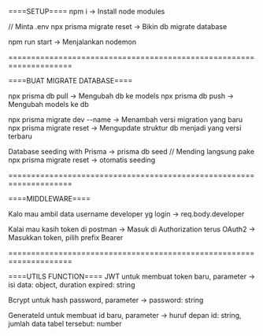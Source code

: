 ====SETUP====
npm i -> Install node modules

// Minta .env
npx prisma migrate reset -> Bikin db migrate database

npm run start -> Menjalankan nodemon

====================================================================

====BUAT MIGRATE DATABASE====

npx prisma db pull -> Mengubah db ke models
npx prisma db push -> Mengubah models ke db

npx prisma migrate dev --name <nama sesuai perubahan> -> Menambah versi migration yang baru
npx prisma migrate reset -> Mengupdate struktur db menjadi yang versi terbaru

Database seeding with Prisma -> prisma db seed // Mending langsung pake npx prisma migrate reset -> otomatis seeding

====================================================================

====MIDDLEWARE====

Kalo mau ambil data username developer yg login -> req.body.developer

Kalai mau kasih token di postman -> Masuk di Authorization terus OAuth2 -> Masukkan token, pilih prefix Bearer

====================================================================

====UTILS FUNCTION====
JWT untuk membuat token baru, parameter -> isi data: object, duration expired: string

Bcrypt untuk hash password, parameter -> password: string

GenerateId untuk membuat id baru, parameter -> huruf depan id: string, jumlah data tabel tersebut: number